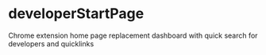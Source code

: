 # developerStartPage
Chrome extension home page replacement dashboard with quick search for developers and quicklinks
